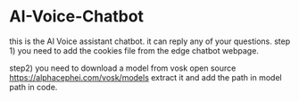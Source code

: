 # AI-Voice-Chatbot
this is the AI Voice assistant chatbot. it can reply any of your questions.
step 1) you need to add the cookies file from the edge chatbot webpage.


step2) you need to download a model from vosk open source https://alphacephei.com/vosk/models extract it and add the path in model path in code.
